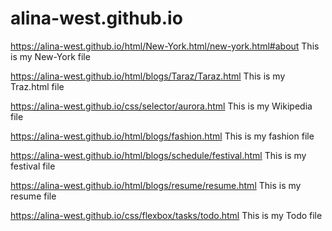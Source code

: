 # alina-west.github.io

https://alina-west.github.io/html/New-York.html/new-york.html#about  This is my New-York file
    
https://alina-west.github.io/html/blogs/Taraz/Taraz.html                      This is my Traz.html file

https://alina-west.github.io/css/selector/aurora.html This is my Wikipedia file


https://alina-west.github.io/html/blogs/fashion.html           This is my fashion file

https://alina-west.github.io/html/blogs/schedule/festival.html   This is my festival file


https://alina-west.github.io/html/blogs/resume/resume.html    This is my resume file

https://alina-west.github.io/css/flexbox/tasks/todo.html   This is my Todo file
